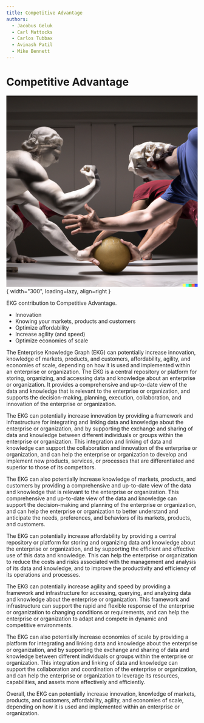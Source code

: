 ```yaml
---
title: Competitive Advantage
authors:
  - Jacobus Geluk
  - Carl Mattocks
  - Carlos Tubbax
  - Avinash Patil
  - Mike Bennett
---
```

# Competitive Advantage

![Competitive Advantage](competitive-advantage.png){ width="300", loading=lazy, align=right }

EKG contribution to Competitive Advantage.

<!--summary-start-->
- Innovation
- Knowing your markets, products and customers
- Optimize affordability
- Increase agility (and speed)
- Optimize economies of scale
<!--summary-end-->

The Enterprise Knowledge Graph (EKG) can potentially increase innovation, 
knowledge of markets, products, and customers, affordability, agility, 
and economies of scale, depending on how it is used and implemented within 
an enterprise or organization. 
The EKG is a central repository or platform for storing, organizing, 
and accessing data and knowledge about an enterprise or organization. 
It provides a comprehensive and up-to-date view of the data and knowledge 
that is relevant to the enterprise or organization, and supports the 
decision-making, planning, execution, collaboration, and innovation 
of the enterprise or organization.

The EKG can potentially increase innovation by providing a framework 
and infrastructure for integrating and linking data and knowledge about 
the enterprise or organization, and by supporting the exchange and sharing 
of data and knowledge between different individuals or groups within the 
enterprise or organization. 
This integration and linking of data and knowledge can support the 
collaboration and innovation of the enterprise or organization, 
and can help the enterprise or organization to develop and implement 
new products, services, or processes that are differentiated and 
superior to those of its competitors.

The EKG can also potentially increase knowledge of markets, products, 
and customers by providing a comprehensive and up-to-date view of the 
data and knowledge that is relevant to the enterprise or organization.
This comprehensive and up-to-date view of the data and knowledge can 
support the decision-making and planning of the enterprise or organization,
and can help the enterprise or organization to better understand and 
anticipate the needs, preferences, and behaviors of its markets, 
products, and customers.

The EKG can potentially increase affordability by providing a 
central repository or platform for storing and organizing data and 
knowledge about the enterprise or organization, and by supporting the 
efficient and effective use of this data and knowledge. 
This can help the enterprise or organization to reduce the costs and 
risks associated with the management and analysis of its data and 
knowledge, and to improve the productivity and efficiency of its 
operations and processes.

The EKG can potentially increase agility and speed by providing a 
framework and infrastructure for accessing, querying, and analyzing
data and knowledge about the enterprise or organization. 
This framework and infrastructure can support the rapid and flexible 
response of the enterprise or organization to changing conditions or 
requirements, and can help the enterprise or organization to adapt 
and compete in dynamic and competitive environments.

The EKG can also potentially increase economies of scale by providing 
a platform for integrating and linking data and knowledge about the 
enterprise or organization, and by supporting the exchange and sharing 
of data and knowledge between different individuals or groups within 
the enterprise or organization. 
This integration and linking of data and knowledge can support the 
collaboration and coordination of the enterprise or organization, 
and can help the enterprise or organization to leverage its resources, 
capabilities, and assets more effectively and efficiently.

Overall, the EKG can potentially increase innovation, knowledge of markets,
products, and customers, affordability, agility, and economies of scale,
depending on how it is used and implemented within an enterprise or organization.
